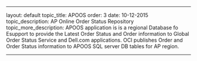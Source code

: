 ---

layout: default
topic_title: APOOS
order: 3
date: 10-12-2015
topic_description:  AP Online Order Status Repository 
topic_more_description: APOOS application is  is a regional Database fo Esupport to provide the Latest Order Status and Order information to Global Order Status Service and Dell.com applications. OCI publishes Order and Order Status information to APOOS SQL server DB tables for AP region.


---